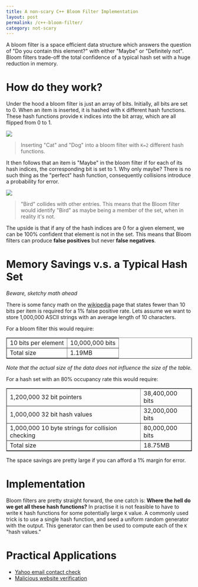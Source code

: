 ```yaml
---
title: A non-scary C++ Bloom Filter Implementation
layout: post
permalink: /c++-bloom-filter/
category: not-scary
---
```

A bloom filter is a space efficient data structure which answers the question of
"Do you contain this element?" with either "Maybe" or "Definitely not".  Bloom
filters trade-off the total confidence of a typical hash set with a huge reduction
in memory.

# How do they work?

Under the hood a bloom filter is just an array of bits.  Initially, all bits are set to 0.
When an item is inserted, it is hashed with <code>K</code> different hash functions.
These hash functions provide <code>K</code> indices into the bit array, which are
all flipped from 0 to 1.

<img src="{{site.file}}/images/bf1.jpg"/>

> Inserting "Cat" and "Dog" into a bloom filter with <code>K=2</code> different
> hash functions.

It then follows that an item is "Maybe" in the bloom filter if for each of
its hash indices, the corresponding bit is set to 1.  Why only maybe?  There is
no such thing as the "perfect" hash function, consequently collisions introduce
a probability for error.

<img src="{{site.file}}/images/bf2.jpg"/>

> "Bird" collides with other entries.  This means that the Bloom filter
> would identify "Bird" as maybe being a member of the set, when in reality it's
> not.

The upside is that if any of the hash indices are 0 for a given
element, we can be 100% confident that element is not in the set.  This means
that Bloom filters can produce <b>false positives</b> but never
<b>false negatives</b>.

# Memory Savings v.s. a Typical Hash Set

<i>Beware, sketchy math ahead</i>

There is some fancy math on the [wikipedia](https://en.wikipedia.org/wiki/Bloom_filter)
page that states fewer than 10 bits per item is required for a 1% false
positive rate.  Lets assume we want to store 1,000,000 ASCII strings with an
average length of 10 characters.

For a bloom filter this would require:
<table border="1">
<td>10 bits per element</td>
<td>10,000,000 bits</td>
<tr>
<td>Total size</td>
<td>1.19MB</td>
</tr>
</table>

<i>Note that the actual size of the data does not influence the size of the table.</i>

For a hash set with an 80% occupancy rate this would require:
<table border="1">
<tr>
<td>1,200,000 32 bit pointers</td>
<td>38,400,000 bits</td>
</tr>
<tr>
<td>1,000,000 32 bit hash values</td><td>32,000,000 bits</td>
</tr>
<td>1,000,000 10 byte strings for collision checking</td>
<td>80,000,000 bits</td>
</tr>
<tr>
<td>Total size</td>
<td>18.75MB</td>
</tr>
</table>

The space savings are pretty large if you can afford a 1% margin for error.


# Implementation

Bloom filters are pretty straight forward, the one catch is: **Where the hell
do we get all these hash functions?**  In practise it is not feasible to have to
write <code>K</code> hash functions for some potentially large <code>K</code> value.
A commonly used trick is to use a single hash function, and seed a uniform random
generator with the output.  This generator can then be used to compute each of the <code>K</code>
"hash values."

<script src="https://gist.github.com/Quinny/59e84676fbbafe05317fa9d852c5012b.js"></script>


# Practical Applications

* [Yahoo email contact check](https://www.quora.com/What-are-the-best-applications-of-Bloom-filters)
* [Malicious website verification](http://stackoverflow.com/questions/14403383/bloom-filter-usage)
